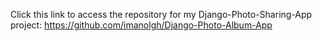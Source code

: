 Click this link to access the repository for my Django-Photo-Sharing-App project: https://github.com/imanolgh/Django-Photo-Album-App
